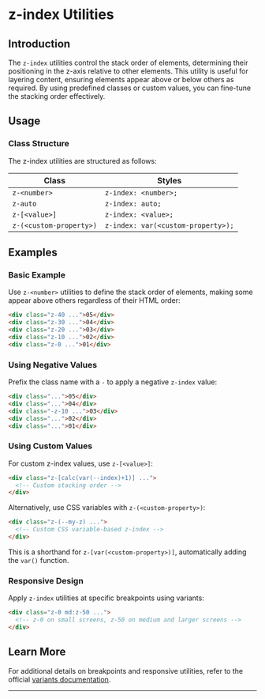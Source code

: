 # z-index Utilities

## Introduction
The `z-index` utilities control the stack order of elements, determining their positioning in the z-axis relative to other elements. This utility is useful for layering content, ensuring elements appear above or below others as required. By using predefined classes or custom values, you can fine-tune the stacking order effectively.

## Usage
### Class Structure
The z-index utilities are structured as follows:

| Class               | Styles                         |
|---------------------|--------------------------------|
| `z-<number>`       | `z-index: <number>;`          |
| `z-auto`           | `z-index: auto;`              |
| `z-[<value>]`      | `z-index: <value>;`           |
| `z-(<custom-property>)` | `z-index: var(<custom-property>);` |

## Examples

### Basic Example
Use `z-<number>` utilities to define the stack order of elements, making some appear above others regardless of their HTML order:

```html
<div class="z-40 ...">05</div>
<div class="z-30 ...">04</div>
<div class="z-20 ...">03</div>
<div class="z-10 ...">02</div>
<div class="z-0 ...">01</div>
```

### Using Negative Values
Prefix the class name with a `-` to apply a negative `z-index` value:

```html
<div class="...">05</div>
<div class="...">04</div>
<div class="-z-10 ...">03</div>
<div class="...">02</div>
<div class="...">01</div>
```

### Using Custom Values
For custom z-index values, use `z-[<value>]`:

```html
<div class="z-[calc(var(--index)+1)] ...">
  <!-- Custom stacking order -->
</div>
```

Alternatively, use CSS variables with `z-(<custom-property>)`:

```html
<div class="z-(--my-z) ...">
  <!-- Custom CSS variable-based z-index -->
</div>
```
This is a shorthand for `z-[var(<custom-property>)]`, automatically adding the `var()` function.

### Responsive Design
Apply `z-index` utilities at specific breakpoints using variants:

```html
<div class="z-0 md:z-50 ...">
  <!-- z-0 on small screens, z-50 on medium and larger screens -->
</div>
```

## Learn More
For additional details on breakpoints and responsive utilities, refer to the official [variants documentation](#).

---

